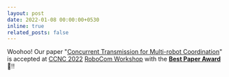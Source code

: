 ```yaml
---
layout: post
date: 2022-01-08 00:00:00+0530
inline: true
related_posts: false
---
```


Woohoo! Our paper "[Concurrent Transmission for Multi-robot Coordination](https://ieeexplore.ieee.org/document/9700559)" is accepted at [CCNC 2022](https://ccnc2022.ieee-ccnc.org/index.html) [RoboCom Workshop](https://robocom2022.nws.cs.unibo.it/) with the <b>[Best Paper Award](https://drive.google.com/file/d/1s-M7oE2RlRH55keDm3uxWCUng6L5e_6h/view)</b> 🎊!!
